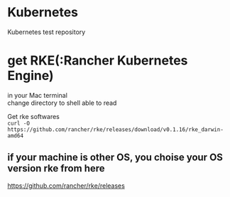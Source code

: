 # Kubernetes
Kubernetes test repository

# get RKE(:Rancher Kubernetes Engine)  
in your Mac terminal  
change directory to shell able to read 

Get rke softwares  
```curl -O https://github.com/rancher/rke/releases/download/v0.1.16/rke_darwin-amd64```

## if your machine is other OS, you choise your OS version rke from here
https://github.com/rancher/rke/releases

# 
